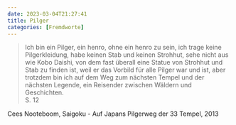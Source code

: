 ```yaml
---
date: 2023-03-04T21:27:41
title: Pilger
categories: [Fremdworte]
---
```


> Ich bin ein Pilger, ein henro, ohne ein henro zu sein, ich trage keine Pilgerkleidung, habe keinen Stab und keinen Strohhut, sehe nicht aus wie Kobo Daishi, von dem fast überall eine Statue von Strohhut und Stab zu finden ist, weil er das Vorbild für alle Pilger war und ist, aber trotzdem bin ich auf dem Weg zum nächsten Tempel und der nächsten Legende, ein Reisender zwischen Wäldern und Geschichten.     
S. 12

Cees Nooteboom, Saigoku -  Auf Japans Pilgerweg der 33 Tempel, 2013